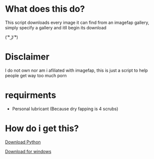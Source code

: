 # What does this do?

This script downloads every image it can find from an imagefap gallery, simply specify a gallery and itll begin its download

( ͡° ͜ʖ ͡°)

# Disclaimer

I do not own nor am i afiliated with imagefap, this is just a script to help people get way too much porn
# requirments

* Personal lubricant (Because dry fapping is 4 scrubs)
 
# How do i get this?

[Download Python](https://www.python.org/downloads/release/python-352/)

[Download for windows](https://github.com/DNAGamer/Imagefap-Downloader/blob/master/imgfap.exe?raw=true)
